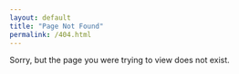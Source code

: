 ```yaml
---
layout: default
title: "Page Not Found"
permalink: /404.html
---
```


Sorry, but the page you were trying to view does not exist.
